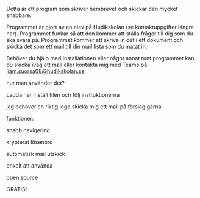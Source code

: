 Detta är ett program som skriver hembrevet och skickar den mycket snabbare.

Programmet är gjort av en elev på Hudikskolan (se kontaktuppgifter längre ner).
Programmet funkar så att den kommer att ställa frågor till dig som du ska svara på. Programmet kommer att skriva in det i ett dokument och skicka det som ett mail till din mail lista som du matat in.

Behöver du hjälp med installationen eller något annat runt programmet kan du skicka iväg ett mail eller kontakta mig med Teams på: liam.suorsa08@hudikskolan.se

hur man använder det?

Ladda ner install filen och följ instruktionerna




jag behöver en riktig logo skicka mig ett mail på förslag gärna





funktioner:

snabb navigering

krypterat lösenord

automatisk mail utskick

enkelt att använda

open source

GRATIS!